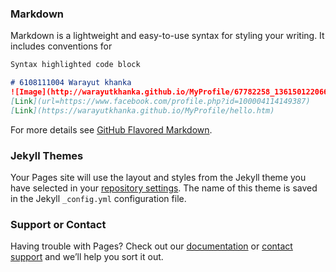 ### Markdown

Markdown is a lightweight and easy-to-use syntax for styling your writing. It includes conventions for

```markdown
Syntax highlighted code block

# 6108111004 Warayut khanka
![Image](http://warayutkhanka.github.io/MyProfile/67782258_1361501220663670_153472100747706368_o.jpg)
[Link](url=https://www.facebook.com/profile.php?id=100004114149387) 
[Link](https://warayutkhanka.github.io/MyProfile/hello.htm)
```

For more details see [GitHub Flavored Markdown](https://guides.github.com/features/mastering-markdown/).

### Jekyll Themes

Your Pages site will use the layout and styles from the Jekyll theme you have selected in your [repository settings](https://github.com/warayutkhanka/MyProfile/settings). The name of this theme is saved in the Jekyll `_config.yml` configuration file.

### Support or Contact

Having trouble with Pages? Check out our [documentation](https://help.github.com/categories/github-pages-basics/) or [contact support](https://github.com/contact) and we’ll help you sort it out.
